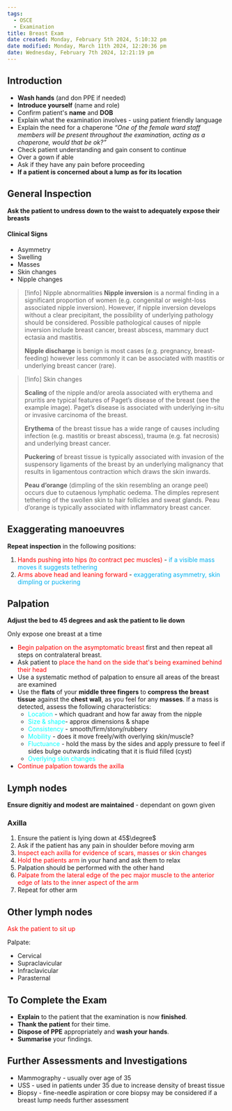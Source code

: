 ```yaml
---
tags:
  - OSCE
  - Examination
title: Breast Exam
date created: Monday, February 5th 2024, 5:10:32 pm
date modified: Monday, March 11th 2024, 12:20:36 pm
date: Wednesday, February 7th 2024, 12:21:19 pm
---
```


## Introduction

- **Wash hands** (and don PPE if needed)
- **Introduce yourself** (name and role)
- Confirm patient's **name** and **DOB**
- Explain what the examination involves - using patient friendly language
- Explain the need for a chaperone *“One of the female ward staff members will be present throughout the examination, acting as a chaperone, would that be ok?”*
- Check patient understanding and gain consent to continue
- Over a gown if able
- Ask if they have any pain before proceeding
- **If a patient is concerned about a lump as for its location**

## General Inspection

**Ask the patient to undress down to the waist to adequately expose their breasts**

#### Clinical Signs

- Asymmetry
- Swelling
- Masses
- Skin changes
- Nipple changes

> [!info] Nipple abnormalities
> **Nipple inversion** is a normal finding in a significant proportion of women (e.g. congenital or weight-loss associated nipple inversion). However, if nipple inversion develops without a clear precipitant, the possibility of underlying pathology should be considered. Possible pathological causes of nipple inversion include breast cancer, breast abscess, mammary duct ectasia and mastitis.
>
> **Nipple discharge** is benign is most cases (e.g. pregnancy, breast-feeding) however less commonly it can be associated with mastitis or underlying breast cancer (rare).

> [!info] Skin changes
>
> **Scaling** of the nipple and/or areola associated with erythema and pruritis are typical features of Paget’s disease of the breast (see the example image). Paget’s disease is associated with underlying in-situ or invasive carcinoma of the breast.
>
> **Erythema** of the breast tissue has a wide range of causes including infection (e.g. mastitis or breast abscess), trauma (e.g. fat necrosis) and underlying breast cancer.
>
> **Puckering** of breast tissue is typically associated with invasion of the suspensory ligaments of the breast by an underlying malignancy that results in ligamentous contraction which draws the skin inwards.
>
> **Peau d’orange** (dimpling of the skin resembling an orange peel) occurs due to cutaenous lymphatic oedema. The dimples represent tethering of the swollen skin to hair follicles and sweat glands. Peau d’orange is typically associated with inflammatory breast cancer.

## Exaggerating manoeuvres

**Repeat inspection** in the following positions:

1. <span style="color:#ff0000">Hands pushing into hips (to contract pec muscles)</span> -<span style="color:#00b0f0"> if a visible mass moves it suggests tethering</span>
2. <span style="color:#ff0000">Arms above head and leaning forward</span> -<span style="color:#00b0f0"> exaggerating asymmetry, skin dimpling or puckering</span>

## Palpation

**Adjust the bed to 45 degrees and ask the patient to lie down**

Only expose one breast at a time

- <span style="color:#ff0000">Begin palpation on the asymptomatic breast</span> first and then repeat all steps on contralateral breast.
- Ask patient to<span style="color:#ff0000"> place the hand on the side that's being examined behind their head</span>
- Use a systematic method of palpation to ensure all areas of the breast are examined
- Use the **flats** of your **middle three fingers** to **compress the breast tissue** against the **chest** **wall**, as you feel for any **masses**. If a mass is detected, assess the following characteristics:
  - <span style="color:#00ffff">Location</span> - which quadrant and how far away from the nipple
  - <span style="color:#00ffff">Size & shape</span>- approx dimensions & shape
  - <span style="color:#00ffff">Consistency</span> - smooth/firm/stony/rubbery
  - <span style="color:#00ffff">Mobility</span> - does it move freely/with overlying skin/muscle?
  - <span style="color:#00ffff">Fluctuance</span> - hold the mass by the sides and apply pressure to feel if sides bulge outwards indicating that it is fluid filled (cyst)
  - <span style="color:#00ffff">Overlying skin changes</span>
- <span style="color:#ff0000">Continue palpation towards the axilla</span>

## Lymph nodes

**Ensure dignitiy and modest are maintained** - dependant on gown given

### Axilla

1. Ensure the patient is lying down at 45$\degree$
2. Ask if the patient has any pain in shoulder before moving arm
3. <span style="color:#ff0000">Inspect each axilla for evidence of scars, masses or skin changes</span>
4. <span style="color:#ff0000">Hold the patients arm</span> in your hand and ask them to relax
5. Palpation should be performed with the other hand
6. <span style="color:#ff0000">Palpate from the lateral edge of the pec major muscle to the anterior edge of lats to the inner aspect of the arm</span>
7. Repeat for other arm

## Other lymph nodes

<span style="color:#ff0000">Ask the patient to sit up</span>

Palpate:

- Cervical
- Supraclavicular
- Infraclavicular
- Parasternal

## To Complete the Exam

- **Explain** to the patient that the examination is now **finished**.
- **Thank the patient** for their time.
- **Dispose of PPE** appropriately and **wash your hands**.
- **Summarise** your findings.

## Further Assessments and Investigations

- Mammography - usually over age of 35
- USS - used in patients under 35 due to increase density of breast tissue
- Biopsy - fine-needle aspiration or core biopsy may be considered if a breast lump needs further assessment
